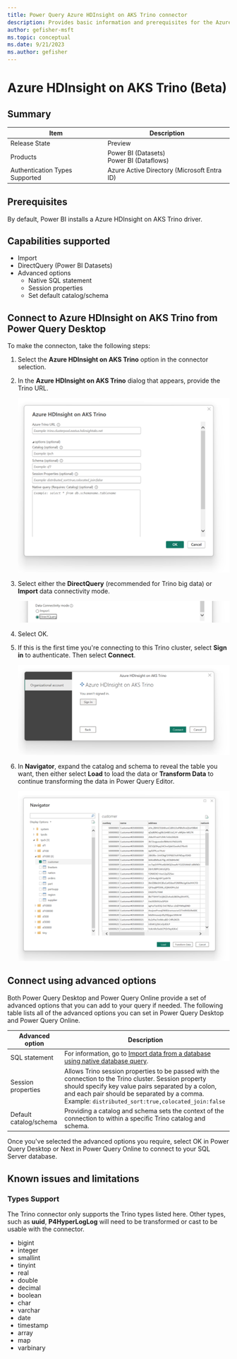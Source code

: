 ```yaml
---
title: Power Query Azure HDInsight on AKS Trino connector
description: Provides basic information and prerequisites for the Azure HDInsight on AKS Trino connector, includes descriptions of the optional input parameters, and discusses limitations and issues you might encounter.
author: gefisher-msft
ms.topic: conceptual
ms.date: 9/21/2023
ms.author: gefisher
---
```


# Azure HDInsight on AKS Trino (Beta)

## Summary

|Item|Description|
|-|-|
|Release State|Preview|
|Products|Power BI (Datasets)<br/>Power BI (Dataflows)|
|Authentication Types Supported|Azure Active Directory (Microsoft Entra ID)|

## Prerequisites

By default, Power BI installs a Azure HDInsight on AKS Trino driver.

## Capabilities supported

* Import
* DirectQuery (Power BI Datasets)
* Advanced options
  * Native SQL statement
  * Session properties
  * Set default catalog/schema

## Connect to Azure HDInsight on AKS Trino from Power Query Desktop

To make the connecton, take the following steps:

1. Select the **Azure HDInsight on AKS Trino** option in the connector selection.

2. In the **Azure HDInsight on AKS Trino** dialog that appears, provide the Trino URL.

   ![Connect to Azure HDInsight on AKS Trino](media/azure-hdinsight-on-aks-trino/azure-hdinsight-on-aks-trino-connect.png)

3. Select either the **DirectQuery** (recommended for Trino big data) or **Import** data connectivity mode.

   ![Select Query Mode to Azure HDInsight on AKS Trino](media/azure-hdinsight-on-aks-trino/azure-hdinsight-on-aks-trino-querymode.png)

4. Select OK.

5. If this is the first time you're connecting to this Trino cluster, select **Sign in** to authenticate. Then select **Connect**.

   ![Authentication to Azure HDInsight on AKS Trino](media/azure-hdinsight-on-aks-trino/azure-hdinsight-on-aks-trino-authentication.png)

6. In **Navigator**, expand the catalog and schema to reveal the table you want, then either select **Load** to load the data or **Transform Data** to continue transforming the data in Power Query Editor.

   ![Navigate to the catalog and schema](media/azure-hdinsight-on-aks-trino/azure-hdinsight-on-aks-trino-navigator.png)

## Connect using advanced options

Both Power Query Desktop and Power Query Online provide a set of advanced options that you can add to your query if needed. The following table lists all of the advanced options you can set in Power Query Desktop and Power Query Online.

|Advanced option|Description|
|-|-|
|SQL statement|For information, go to [Import data from a database using native database query](../native-database-query.md).|
|Session properties|Allows Trino session properties to be passed with the connection to the Trino cluster. Session property should specify key value pairs separated by a colon, and each pair should be separated by a comma. Example: `distributed_sort:true,colocated_join:false`|
|Default catalog/schema|Providing a catalog and schema sets the context of the connection to within a specific Trino catalog and schema.|

Once you've selected the advanced options you require, select OK in Power Query Desktop or Next in Power Query Online to connect to your SQL Server database.

## Known issues and limitations

### Types Support

The Trino connector only supports the Trino types listed here. Other types, such as **uuid**, **P4HyperLogLog** will need to be transformed or cast to be usable with the connector.

* bigint
* integer
* smallint
* tinyint
* real
* double
* decimal
* boolean
* char
* varchar
* date
* timestamp
* array
* map
* varbinary
